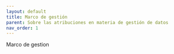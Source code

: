 ```yaml
---
layout: default
title: Marco de gestión
parent: Sobre las atribuciones en materia de gestión de datos
nav_order: 1
---
```


Marco de gestion

